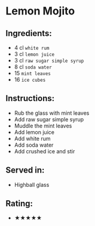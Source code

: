 # Lemon Mojito

## Ingredients:
- 4 cl `white rum`
- 3 cl `lemon juice`
- 3 cl `raw sugar simple syrup`
- 8 cl `soda water`
- 15 `mint leaves`
- 16 `ice cubes`

## Instructions:
- Rub the glass with mint leaves
- Add raw sugar simple syrup
- Muddle the mint leaves
- Add lemon juice
- Add white rum
- Add soda water
- Add crushed ice and stir

## Served in:
- Highball glass

## Rating:
- ★★★★★